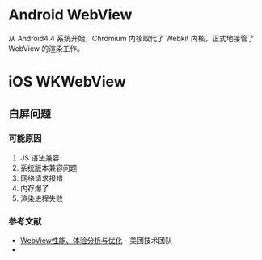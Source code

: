 # Android WebView

从 Android4.4 系统开始，Chromium 内核取代了 Webkit 内核，正式地接管了 WebView 的渲染工作。

# iOS WKWebView

## 白屏问题

### 可能原因

1. JS 语法兼容
2. 系统版本兼容问题
3. 网络请求报错
4. 内存爆了
5. 渲染进程失败

### 参考文献

- [WebView性能、体验分析与优化](https://tech.meituan.com/2017/06/09/webviewperf.html) - 美团技术团队
-
